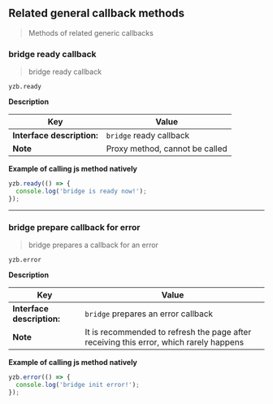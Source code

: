 ## Related general callback methods

> Methods of related generic callbacks

### bridge ready callback

> bridge ready callback

`yzb.ready`

**Description**

| Key                        | Value                          |
| -------------------------- | ------------------------------ |
| **Interface description:** | `bridge` ready callback        |
| **Note**                   | Proxy method, cannot be called |

**Example of calling js method natively**

```javascript
yzb.ready(() => {
  console.log('bridge is ready now!');
});
```

---

### bridge prepare callback for error

> bridge prepares a callback for an error

`yzb.error`

**Description**

| Key                        | Value                                                                                  |
| -------------------------- | -------------------------------------------------------------------------------------- |
| **Interface description:** | `bridge` prepares an error callback                                                    |
| **Note**                   | It is recommended to refresh the page after receiving this error, which rarely happens |

**Example of calling js method natively**

```javascript
yzb.error(() => {
  console.log('bridge init error!');
});
```
